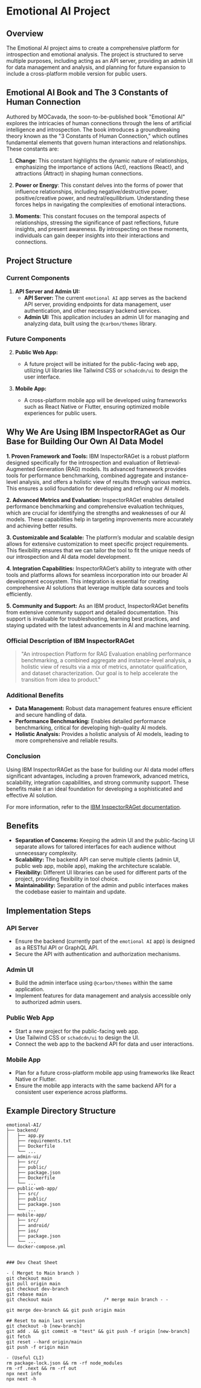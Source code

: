# Emotional AI Project

## Overview

The Emotional AI project aims to create a comprehensive platform for introspection and emotional analysis. The project is structured to serve multiple purposes, including acting as an API server, providing an admin UI for data management and analysis, and planning for future expansion to include a cross-platform mobile version for public users.

## Emotional AI Book and The 3 Constants of Human Connection

Authored by MOCavada, the soon-to-be-published book "Emotional AI" explores the intricacies of human connections through the lens of artificial intelligence and introspection. The book introduces a groundbreaking theory known as the "3 Constants of Human Connection," which outlines fundamental elements that govern human interactions and relationships. These constants are:

1. **Change**: This constant highlights the dynamic nature of relationships, emphasizing the importance of actions (Act), reactions (React), and attractions (Attract) in shaping human connections.

2. **Power or Energy**: This constant delves into the forms of power that influence relationships, including negative/destructive power, positive/creative power, and neutral/equilibrium. Understanding these forces helps in navigating the complexities of emotional interactions.

3. **Moments**: This constant focuses on the temporal aspects of relationships, stressing the significance of past reflections, future insights, and present awareness. By introspecting on these moments, individuals can gain deeper insights into their interactions and connections.

## Project Structure

### Current Components

1. **API Server and Admin UI:**
   - **API Server:** The current `emotional AI` app serves as the backend API server, providing endpoints for data management, user authentication, and other necessary backend services.
   - **Admin UI:** This application includes an admin UI for managing and analyzing data, built using the `@carbon/themes` library.

### Future Components

2. **Public Web App:**
   - A future project will be initiated for the public-facing web app, utilizing UI libraries like Tailwind CSS or `schadcdn/ui` to design the user interface.

3. **Mobile App:**
   - A cross-platform mobile app will be developed using frameworks such as React Native or Flutter, ensuring optimized mobile experiences for public users.

## Why We Are Using IBM InspectorRAGet as Our Base for Building Our Own AI Data Model

**1. Proven Framework and Tools:** IBM InspectorRAGet is a robust platform designed specifically for the introspection and evaluation of Retrieval-Augmented Generation (RAG) models. Its advanced framework provides tools for performance benchmarking, combined aggregate and instance-level analysis, and offers a holistic view of results through various metrics. This ensures a solid foundation for developing and refining our AI models.

**2. Advanced Metrics and Evaluation:** InspectorRAGet enables detailed performance benchmarking and comprehensive evaluation techniques, which are crucial for identifying the strengths and weaknesses of our AI models. These capabilities help in targeting improvements more accurately and achieving better results.

**3. Customizable and Scalable:** The platform’s modular and scalable design allows for extensive customization to meet specific project requirements. This flexibility ensures that we can tailor the tool to fit the unique needs of our introspection and AI data model development.

**4. Integration Capabilities:** InspectorRAGet’s ability to integrate with other tools and platforms allows for seamless incorporation into our broader AI development ecosystem. This integration is essential for creating comprehensive AI solutions that leverage multiple data sources and tools efficiently.

**5. Community and Support:** As an IBM product, InspectorRAGet benefits from extensive community support and detailed documentation. This support is invaluable for troubleshooting, learning best practices, and staying updated with the latest advancements in AI and machine learning.

### Official Description of IBM InspectorRAGet

> "An introspection Platform for RAG Evaluation enabling performance benchmarking, a combined aggregate and instance-level analysis, a holistic view of results via a mix of metrics, annotator qualification, and dataset characterization. Our goal is to help accelerate the transition from idea to product."

### Additional Benefits

- **Data Management:** Robust data management features ensure efficient and secure handling of data.
- **Performance Benchmarking:** Enables detailed performance benchmarking, critical for developing high-quality AI models.
- **Holistic Analysis:** Provides a holistic analysis of AI models, leading to more comprehensive and reliable results.

### Conclusion

Using IBM InspectorRAGet as the base for building our AI data model offers significant advantages, including a proven framework, advanced metrics, scalability, integration capabilities, and strong community support. These benefits make it an ideal foundation for developing a sophisticated and effective AI solution.

For more information, refer to the [IBM InspectorRAGet documentation](https://www.ibm.com/docs/en).

## Benefits

- **Separation of Concerns:** Keeping the admin UI and the public-facing UI separate allows for tailored interfaces for each audience without unnecessary complexity.
- **Scalability:** The backend API can serve multiple clients (admin UI, public web app, mobile app), making the architecture scalable.
- **Flexibility:** Different UI libraries can be used for different parts of the project, providing flexibility in tool choice.
- **Maintainability:** Separation of the admin and public interfaces makes the codebase easier to maintain and update.

## Implementation Steps

### API Server

- Ensure the backend (currently part of the `emotional AI` app) is designed as a RESTful API or GraphQL API.
- Secure the API with authentication and authorization mechanisms.

### Admin UI

- Build the admin interface using `@carbon/themes` within the same application.
- Implement features for data management and analysis accessible only to authorized admin users.

### Public Web App

- Start a new project for the public-facing web app.
- Use Tailwind CSS or `schadcdn/ui` to design the UI.
- Connect the web app to the backend API for data and user interactions.

### Mobile App

- Plan for a future cross-platform mobile app using frameworks like React Native or Flutter.
- Ensure the mobile app interacts with the same backend API for a consistent user experience across platforms.

## Example Directory Structure

```plaintext
emotional-AI/
├── backend/
│   ├── app.py
│   ├── requirements.txt
│   ├── Dockerfile
│   └── ...
├── admin-ui/
│   ├── src/
│   ├── public/
│   ├── package.json
│   ├── Dockerfile
│   └── ...
├── public-web-app/
│   ├── src/
│   ├── public/
│   ├── package.json
│   └── ...
├── mobile-app/
│   ├── src/
│   ├── android/
│   ├── ios/
│   ├── package.json
│   └── ...
└── docker-compose.yml


### Dev Cheat Sheet

- ( Merget to Main branch )
git checkout main                  
git pull origin main
git checkout dev-branch
git rebase main
git checkout main                   /* merge main branch - - 

git merge dev-branch && git push origin main

## Reset to main last version
git checkout -b [new-branch]
git add . && git commit -m "test" && git push -f origin [new-branch]
git fetch
git reset --hard origin/main
git push -f origin main

- (Useful CLI)
rm package-lock.json && rm -rf node_modules
rm -rf .next && rm -rf out 
npx next info
npx next -h 

